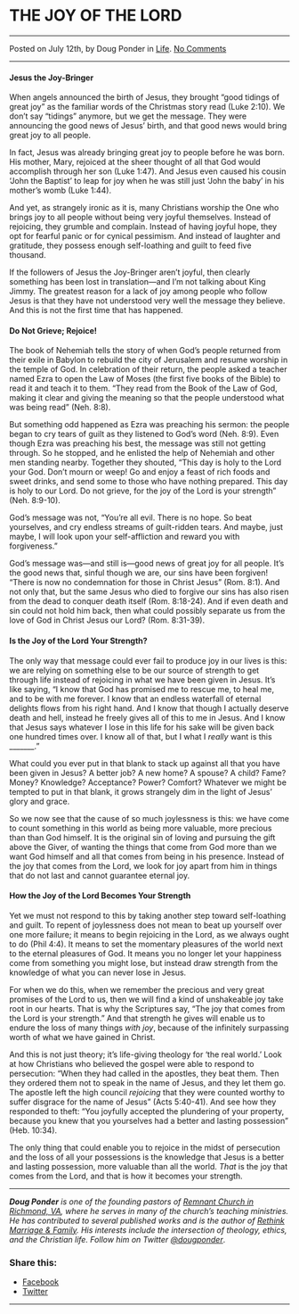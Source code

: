 THE JOY OF THE LORD
===================

* * *

Posted on July 12th, by Doug Ponder in [Life](http://www.remnantresource.org/category/life/). [No Comments](http://www.remnantresource.org/the-joy-of-the-lord/#respond)

* * *

#### Jesus the Joy-Bringer

When angels announced the birth of Jesus, they brought “good tidings of great joy” as the familiar words of the Christmas story read (Luke 2:10). We don’t say “tidings” anymore, but we get the message. They were announcing the good news of Jesus’ birth, and that good news would bring great joy to all people.

In fact, Jesus was already bringing great joy to people before he was born. His mother, Mary, rejoiced at the sheer thought of all that God would accomplish through her son (Luke 1:47). And Jesus even caused his cousin ‘John the Baptist’ to leap for joy when he was still just ‘John the baby’ in his mother’s womb (Luke 1:44).

And yet, as strangely ironic as it is, many Christians worship the One who brings joy to all people without being very joyful themselves. Instead of rejoicing, they grumble and complain. Instead of having joyful hope, they opt for fearful panic or for cynical pessimism. And instead of laughter and gratitude, they possess enough self-loathing and guilt to feed five thousand.

If the followers of Jesus the Joy-Bringer aren’t joyful, then clearly something has been lost in translation—and I’m not talking about King Jimmy. The greatest reason for a lack of joy among people who follow Jesus is that they have not understood very well the message they believe. And this is not the first time that has happened.

#### Do Not Grieve; Rejoice!

The book of Nehemiah tells the story of when God’s people returned from their exile in Babylon to rebuild the city of Jerusalem and resume worship in the temple of God. In celebration of their return, the people asked a teacher named Ezra to open the Law of Moses (the first five books of the Bible) to read it and teach it to them. “They read from the Book of the Law of God, making it clear and giving the meaning so that the people understood what was being read” (Neh. 8:8).

But something odd happened as Ezra was preaching his sermon: the people began to cry tears of guilt as they listened to God’s word (Neh. 8:9). Even though Ezra was preaching his best, the message was still not getting through. So he stopped, and he enlisted the help of Nehemiah and other men standing nearby. Together they shouted, “This day is holy to the Lord your God. Don’t mourn or weep! Go and enjoy a feast of rich foods and sweet drinks, and send some to those who have nothing prepared. This day is holy to our Lord. Do not grieve, for the joy of the Lord is your strength” (Neh. 8:9-10).

God’s message was not, “You’re all evil. There is no hope. So beat yourselves, and cry endless streams of guilt-ridden tears. And maybe, just maybe, I will look upon your self-affliction and reward you with forgiveness.”

God’s message was—and still is—good news of great joy for all people. It’s the good news that, sinful though we are, our sins have been forgiven! “There is now no condemnation for those in Christ Jesus” (Rom. 8:1). And not only that, but the same Jesus who died to forgive our sins has also risen from the dead to conquer death itself (Rom. 8:18-24). And if even death and sin could not hold him back, then what could possibly separate us from the love of God in Christ Jesus our Lord? (Rom. 8:31-39).

#### Is the Joy of the Lord Your Strength?

The only way that message could ever fail to produce joy in our lives is this: we are relying on something else to be our source of strength to get through life instead of rejoicing in what we have been given in Jesus. It’s like saying, “I know that God has promised me to rescue me, to heal me, and to be with me forever. I know that an endless waterfall of eternal delights flows from his right hand. And I know that though I actually deserve death and hell, instead he freely gives all of this to me in Jesus. And I know that Jesus says whatever I lose in this life for his sake will be given back one hundred times over. I know all of that, but I what I _really_ want is this \_\_\_\_\_\_\_.”

What could you ever put in that blank to stack up against all that you have been given in Jesus? A better job? A new home? A spouse? A child? Fame? Money? Knowledge? Acceptance? Power? Comfort? Whatever we might be tempted to put in that blank, it grows strangely dim in the light of Jesus’ glory and grace.

So we now see that the cause of so much joylessness is this: we have come to count something in this world as being more valuable, more precious than than God himself. It is the original sin of loving and pursuing the gift above the Giver, of wanting the things that come from God more than we want God himself and all that comes from being in his presence. Instead of the joy that comes from the Lord, we look for joy apart from him in things that do not last and cannot guarantee eternal joy.

#### How the Joy of the Lord Becomes Your Strength

Yet we must not respond to this by taking another step toward self-loathing and guilt. To repent of joylessness does not mean to beat up yourself over one more failure; it means to begin rejoicing in the Lord, as we always ought to do (Phil 4:4). It means to set the momentary pleasures of the world next to the eternal pleasures of God. It means you no longer let your happiness come from something you might lose, but instead draw strength from the knowledge of what you can never lose in Jesus.

For when we do this, when we remember the precious and very great promises of the Lord to us, then we will find a kind of unshakeable joy take root in our hearts. That is why the Scriptures say, “The joy that comes from the Lord is your strength.” And that strength he gives will enable us to endure the loss of many things _with joy_, because of the infinitely surpassing worth of what we have gained in Christ.

And this is not just theory; it’s life-giving theology for ‘the real world.’ Look at how Christians who believed the gospel were able to respond to persecution: “When they had called in the apostles, they beat them. Then they ordered them not to speak in the name of Jesus, and they let them go. The apostle left the high council _rejoicing_ that they were counted worthy to suffer disgrace for the name of Jesus” (Acts 5:40-41). And see how they responded to theft: “You joyfully accepted the plundering of your property, because you knew that you yourselves had a better and lasting possession” (Heb. 10:34).

The only thing that could enable you to rejoice in the midst of persecution and the loss of all your possessions is the knowledge that Jesus is a better and lasting possession, more valuable than all the world. _That_ is the joy that comes from the Lord, and that is how it becomes your strength.

* * *

_**Doug Ponder** is one of the founding pastors of [Remnant Church in Richmond, VA](http://www.remnantrichmond.org/), where he serves in many of the church’s teaching ministries. He has contributed to several published works and is the author of [Rethink Marriage & Family](http://www.remnantrichmond.org/mediafiles/uploaded/r/0e1604567_rethink-marriage-and-family-ebook.pdf). His interests include the intersection of theology, ethics, and the Christian life. Follow him on Twitter [@dougponder](https://twitter.com/dougponder)_.

### Share this:

*   [Facebook](http://www.remnantresource.org/the-joy-of-the-lord/?share=facebook "Click to share on Facebook")
*   [Twitter](http://www.remnantresource.org/the-joy-of-the-lord/?share=twitter "Click to share on Twitter")

  

* * *
